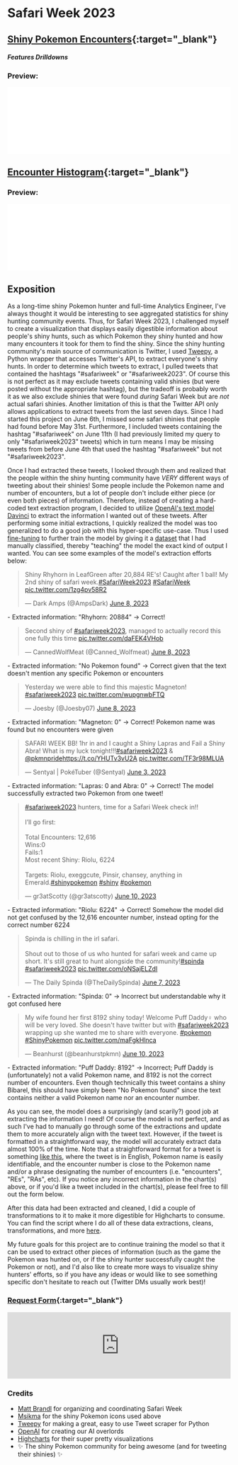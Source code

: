# Safari Week 2023

## **[Shiny Pokemon Encounters](safariweek2023-explorer.html "Click to view graph in full"){:target="_blank"}**
##### Features Drilldowns

### Preview:
<div class="iframe-container">
  <iframe src="safariweek2023-mon-counts.html" width="100%" frameborder="0" loading="lazy" scrolling="no" title="Shiny Pokemon Encounters" allow="accelerometer; autoplay; encrypted-media; gyroscope; picture-in-picture" allowfullscreen> </iframe>
  <br>
</div>

## **[Encounter Histogram](safariweek2023-histogram.html "Click to view graph in full"){:target="_blank"}**

### Preview:
<div class="iframe-container">
  <iframe src="safariweek2023-encounters.html" width="100%" frameborder="0" loading="lazy" scrolling="no" title="Encounter Histogram" allow="accelerometer; autoplay; encrypted-media; gyroscope; picture-in-picture" allowfullscreen> </iframe>
  <br>
</div>

## **Exposition**
As a long-time shiny Pokemon hunter and full-time Analytics Engineer, I've always thought it would be interesting to see aggregated statistics for shiny hunting community events. Thus, for Safari Week 2023, I challenged myself to create a visualization that displays easily digestible information about people's shiny hunts, such as which Pokemon they shiny hunted and how many encounters it took for them to find the shiny. Since the shiny hunting community's main source of communication is Twitter, I used [Tweepy](https://www.tweepy.org/), a Python wrapper that accesses Twitter's API, to extract everyone's shiny hunts. In order to determine which tweets to extract, I pulled tweets that contained the hashtags "#safariweek" or "#safariweek2023". Of course this is not perfect as it may exclude tweets containing valid shinies (but were posted without the appropriate hashtag), but the tradeoff is probably worth it as we also exclude shinies that were found _during_ Safari Week but are _not_ actual safari shinies. Another limitation of this is that the Twitter API only allows applications to extract tweets from the last seven days. Since I had started this project on June 6th, I missed some safari shinies that people had found before May 31st. Furthermore, I included tweets containing the hashtag "#safariweek" on June 11th (I had previously limited my query to only "#safariweek2023" tweets) which in turn means I may be missing tweets from before June 4th that used the hashtag "#safariweek" but not "#safariweek2023". 

Once I had extracted these tweets, I looked through them and realized that the people within the shiny hunting community have _VERY_ different ways of tweeting about their shinies! Some people include the Pokemon name and number of encounters, but a lot of people don't include either piece (or even both pieces) of information. Therefore, instead of creating a hard-coded text extraction program, I decided to utilize [OpenAI's text model Davinci](https://platform.openai.com/docs/models/gpt-3-5) to extract the information I wanted out of these tweets. After performing some initial extractions, I quickly realized the model was too generalized to do a good job with this hyper-specific use-case. Thus I used [fine-tuning](https://platform.openai.com/docs/guides/fine-tuning) to further train the model by giving it a [dataset](https://github.com/abhoward/abhoward.github.io/blob/main/data/Pokemon/davinci_training_data_prepared.jsonl) that I had manually classified, thereby "teaching" the model the exact kind of output I wanted. You can see some examples of the model's extraction efforts below:

<blockquote class="twitter-tweet tw-align-center"><p lang="en" dir="ltr">Shiny Rhyhorn in LeafGreen after 20,884 RE&#39;s! Caught after 1 ball! My 2nd shiny of safari week.<a href="https://twitter.com/hashtag/SafariWeek2023?src=hash&amp;ref_src=twsrc%5Etfw">#SafariWeek2023</a> <a href="https://twitter.com/hashtag/SafariWeek?src=hash&amp;ref_src=twsrc%5Etfw">#SafariWeek</a> <a href="https://t.co/1zg4pv58R2">pic.twitter.com/1zg4pv58R2</a></p>&mdash; Dark Amps (@AmpsDark) <a href="https://twitter.com/AmpsDark/status/1666866526631366657?ref_src=twsrc%5Etfw">June 8, 2023</a></blockquote> <script async src="https://platform.twitter.com/widgets.js" charset="utf-8"></script>
- Extracted information: "Rhyhorn: 20884" &rarr; Correct!

<blockquote class="twitter-tweet tw-align-center"><p lang="en" dir="ltr">Second shiny of <a href="https://twitter.com/hashtag/safariweek2023?src=hash&amp;ref_src=twsrc%5Etfw">#safariweek2023</a>, managed to actually record this one fully this time <a href="https://t.co/daFEK4VHob">pic.twitter.com/daFEK4VHob</a></p>&mdash; CannedWolfMeat (@Canned_Wolfmeat) <a href="https://twitter.com/Canned_Wolfmeat/status/1666881224567029785?ref_src=twsrc%5Etfw">June 8, 2023</a></blockquote> <script async src="https://platform.twitter.com/widgets.js" charset="utf-8"></script>
- Extracted information: "No Pokemon found" &rarr; Correct given that the text doesn't mention any specific Pokemon or encounters

<blockquote class="twitter-tweet tw-align-center"><p lang="en" dir="ltr">Yesterday we were able to find this majestic Magneton! <a href="https://twitter.com/hashtag/safariweek2023?src=hash&amp;ref_src=twsrc%5Etfw">#safariweek2023</a> <a href="https://t.co/wupgnwbFTQ">pic.twitter.com/wupgnwbFTQ</a></p>&mdash; Joesby (@Joesby07) <a href="https://twitter.com/Joesby07/status/1666896353731960859?ref_src=twsrc%5Etfw">June 8, 2023</a></blockquote> <script async src="https://platform.twitter.com/widgets.js" charset="utf-8"></script>
- Extracted information: "Magneton: 0" &rarr; Correct! Pokemon name was found but no encounters were given

<blockquote class="twitter-tweet tw-align-center"><p lang="en" dir="ltr">SAFARI WEEK BB! 1hr in and I caught a Shiny Lapras and Fail a Shiny Abra! What is my luck tonight!!!<a href="https://twitter.com/hashtag/safariweek2023?src=hash&amp;ref_src=twsrc%5Etfw">#safariweek2023</a> &amp; <a href="https://twitter.com/pkmnpride?ref_src=twsrc%5Etfw">@pkmnpride</a><a href="https://t.co/YHUTv3vU2A">https://t.co/YHUTv3vU2A</a> <a href="https://t.co/TF3r98MLUA">pic.twitter.com/TF3r98MLUA</a></p>&mdash; Sentyal | PokéTuber (@Sentyal) <a href="https://twitter.com/Sentyal/status/1664869189193195521?ref_src=twsrc%5Etfw">June 3, 2023</a></blockquote> <script async src="https://platform.twitter.com/widgets.js" charset="utf-8"></script>
- Extracted information: "Lapras: 0 and Abra: 0" &rarr; Correct! The model successfully extracted two Pokemon from one tweet!

<blockquote class="twitter-tweet tw-align-center"><p lang="en" dir="ltr"><a href="https://twitter.com/hashtag/safariweek2023?src=hash&amp;ref_src=twsrc%5Etfw">#safariweek2023</a> hunters, time for a Safari Week check in!!<br><br>I’ll go first:<br><br>Total Encounters: 12,616<br>Wins:0<br>Fails:1<br>Most recent Shiny: Riolu, 6224<br><br>Targets: Riolu, exeggcute, Pinsir, chansey, anything in Emerald.<a href="https://twitter.com/hashtag/shinypokemon?src=hash&amp;ref_src=twsrc%5Etfw">#shinypokemon</a> <a href="https://twitter.com/hashtag/shiny?src=hash&amp;ref_src=twsrc%5Etfw">#shiny</a> <a href="https://twitter.com/hashtag/pokemon?src=hash&amp;ref_src=twsrc%5Etfw">#pokemon</a></p>&mdash; gr3atScotty (@gr3atscotty) <a href="https://twitter.com/gr3atscotty/status/1667624161915863040?ref_src=twsrc%5Etfw">June 10, 2023</a></blockquote> <script async src="https://platform.twitter.com/widgets.js" charset="utf-8"></script>
- Extracted information: "Riolu: 6224" &rarr; Correct! Somehow the model did not get confused by the 12,616 encounter number, instead opting for the correct number 6224

<blockquote class="twitter-tweet tw-align-center"><p lang="en" dir="ltr">Spinda is chilling in the irl safari. <br><br>Shout out to those of us who hunted for safari week and came up short. It&#39;s still great to hunt alongside the community!<a href="https://twitter.com/hashtag/spinda?src=hash&amp;ref_src=twsrc%5Etfw">#spinda</a> <a href="https://twitter.com/hashtag/safariweek2023?src=hash&amp;ref_src=twsrc%5Etfw">#safariweek2023</a> <a href="https://t.co/oNSajELZdI">pic.twitter.com/oNSajELZdI</a></p>&mdash; The Daily Spinda (@TheDailySpinda) <a href="https://twitter.com/TheDailySpinda/status/1666444624611647489?ref_src=twsrc%5Etfw">June 7, 2023</a></blockquote> <script async src="https://platform.twitter.com/widgets.js" charset="utf-8"></script>
- Extracted information: "Spinda: 0" &rarr; Incorrect but understandable why it got confused here

<blockquote class="twitter-tweet tw-align-center"><p lang="en" dir="ltr">My wife found her first 8192 shiny today! Welcome Puff Daddy♀ who will be very loved. She doesn&#39;t have twitter but with <a href="https://twitter.com/hashtag/safariweek2023?src=hash&amp;ref_src=twsrc%5Etfw">#safariweek2023</a> wrapping up she wanted me to share with everyone. <a href="https://twitter.com/hashtag/pokemon?src=hash&amp;ref_src=twsrc%5Etfw">#pokemon</a> <a href="https://twitter.com/hashtag/ShinyPokemon?src=hash&amp;ref_src=twsrc%5Etfw">#ShinyPokemon</a> <a href="https://t.co/maFgkHlnca">pic.twitter.com/maFgkHlnca</a></p>&mdash; Beanhurst (@beanhurstpkmn) <a href="https://twitter.com/beanhurstpkmn/status/1667459159942635520?ref_src=twsrc%5Etfw">June 10, 2023</a></blockquote> <script async src="https://platform.twitter.com/widgets.js" charset="utf-8"></script>
- Extracted information: "Puff Daddy: 8192" &rarr; Incorrect; Puff Daddy is (unfortunately) not a valid Pokemon name, and 8192 is not the correct number of encounters. Even though technically this tweet contains a shiny Bibarel, this should have simply been "No Pokemon found" since the text contains neither a valid Pokemon name nor an encounter number.

As you can see, the model does a surprisingly (and scarily?) good job at extracting the information I need! Of course the model is not perfect, and as such I've had to manually go through some of the extractions and update them to more accurately align with the tweet text. However, if the tweet is formatted in a straightforward way, the model will accurately extract data almost 100% of the time. Note that a straightforward format for a tweet is something [like this](https://twitter.com/norainthefuture/status/1666463331790782464), where the tweet is in English, Pokemon name is easily identifiable, and the encounter number is close to the Pokemon name and/or a phrase designating the number of encounters (i.e. "encounters", "REs", "RAs", etc). If you notice any incorrect information in the chart(s) above, or if you'd like a tweet included in the chart(s), please feel free to fill out the form below.

After this data had been extracted and cleaned, I did a couple of transformations to it to make it more digestible for Highcharts to consume. You can find the script where I do all of these data extractions, cleans, transformations, and more [here](https://github.com/abhoward/abhoward.github.io/blob/main/scripts/pokemon/shiny_pokemon_tweet_scraper.py).

My future goals for this project are to continue training the model so that it can be used to extract other pieces of information (such as the game the Pokemon was hunted on, or if the shiny hunter successfully caught the Pokemon or not), and I'd also like to create more ways to visualize shiny hunters' efforts, so if you have any ideas or would like to see something specific don't hesitate to reach out (Twitter DMs usually work best)!

### **[Request Form](https://docs.google.com/forms/d/e/1FAIpQLSeeM-nSVhPH26QaUweYJ2r2nH7ApT2Fe3gzslMFX_Oph-cWWw/viewform?usp=sf_link "Click to view form in full"){:target="_blank"}**
<div class="iframe-container">
  <iframe src="https://docs.google.com/forms/d/e/1FAIpQLSeeM-nSVhPH26QaUweYJ2r2nH7ApT2Fe3gzslMFX_Oph-cWWw/viewform?embedded=true" width="100%" frameborder="0" marginheight="0" marginwidth="0">Loading…</iframe>
  <br>
</div>

### **Credits**
- [Matt Brandl](https://twitter.com/TheAbsol) for organizing and coordinating Safari Week 
- [Msikma](https://msikma.github.io/pokesprite/) for the shiny Pokemon icons used above
- [Tweepy](https://www.tweepy.org/) for making a great, easy to use Tweet scraper for Python
- [OpenAI](https://openai.com/) for creating our AI overlords
- [Highcharts](https://www.highcharts.com/) for their super pretty visualizations
- ✨ The shiny Pokemon community for being awesome (and for tweeting their shinies) ✨